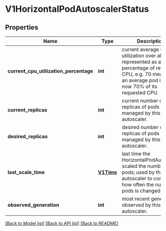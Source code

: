# V1HorizontalPodAutoscalerStatus

## Properties
Name | Type | Description | Notes
------------ | ------------- | ------------- | -------------
**current_cpu_utilization_percentage** | **int** | current average CPU utilization over all pods, represented as a percentage of requested CPU, e.g. 70 means that an average pod is using now 70% of its requested CPU. | [optional] 
**current_replicas** | **int** | current number of replicas of pods managed by this autoscaler. | 
**desired_replicas** | **int** | desired number of replicas of pods managed by this autoscaler. | 
**last_scale_time** | [**V1Time**](V1Time.md) | last time the HorizontalPodAutoscaler scaled the number of pods; used by the autoscaler to control how often the number of pods is changed. | [optional] 
**observed_generation** | **int** | most recent generation observed by this autoscaler. | [optional] 

[[Back to Model list]](../README.md#documentation-for-models) [[Back to API list]](../README.md#documentation-for-api-endpoints) [[Back to README]](../README.md)


